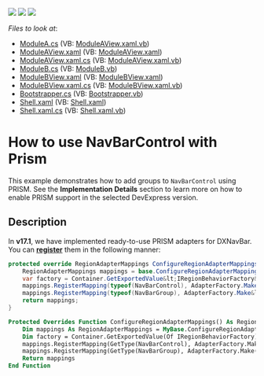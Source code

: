 <!-- default badges list -->
![](https://img.shields.io/endpoint?url=https://codecentral.devexpress.com/api/v1/VersionRange/128654993/17.1.3%2B)
[![](https://img.shields.io/badge/Open_in_DevExpress_Support_Center-FF7200?style=flat-square&logo=DevExpress&logoColor=white)](https://supportcenter.devexpress.com/ticket/details/E3340)
[![](https://img.shields.io/badge/📖_How_to_use_DevExpress_Examples-e9f6fc?style=flat-square)](https://docs.devexpress.com/GeneralInformation/403183)
<!-- default badges end -->
<!-- default file list -->
*Files to look at*:

* [ModuleA.cs](./CS/NavBarAndPrism.ModuleA/ModuleA.cs) (VB: [ModuleAView.xaml.vb](./VB/NavBarAndPrism.ModuleA/ModuleAView.xaml.vb))
* [ModuleAView.xaml](./CS/NavBarAndPrism.ModuleA/ModuleAView.xaml) (VB: [ModuleAView.xaml](./VB/NavBarAndPrism.ModuleA/ModuleAView.xaml))
* [ModuleAView.xaml.cs](./CS/NavBarAndPrism.ModuleA/ModuleAView.xaml.cs) (VB: [ModuleAView.xaml.vb](./VB/NavBarAndPrism.ModuleA/ModuleAView.xaml.vb))
* [ModuleB.cs](./CS/NavBarAndPrism.ModuleB/ModuleB.cs) (VB: [ModuleB.vb](./VB/NavBarAndPrism.ModuleB/ModuleB.vb))
* [ModuleBView.xaml](./CS/NavBarAndPrism.ModuleB/ModuleBView.xaml) (VB: [ModuleBView.xaml](./VB/NavBarAndPrism.ModuleB/ModuleBView.xaml))
* [ModuleBView.xaml.cs](./CS/NavBarAndPrism.ModuleB/ModuleBView.xaml.cs) (VB: [ModuleBView.xaml.vb](./VB/NavBarAndPrism.ModuleB/ModuleBView.xaml.vb))
* [Bootstrapper.cs](./CS/NavBarAndPrism/Bootstrapper.cs) (VB: [Bootstrapper.vb](./VB/NavBarAndPrism/Bootstrapper.vb))
* [Shell.xaml](./CS/NavBarAndPrism/Shell.xaml) (VB: [Shell.xaml](./VB/NavBarAndPrism/Shell.xaml))
* [Shell.xaml.cs](./CS/NavBarAndPrism/Shell.xaml.cs) (VB: [Shell.xaml.vb](./VB/NavBarAndPrism/Shell.xaml.vb))
<!-- default file list end -->
# How to use NavBarControl with Prism


This example demonstrates how to add groups to `NavBarControl` using PRISM. See the **Implementation Details** section to learn more on how to enable PRISM support in the selected DevExpress version.


## Description

In **v17.1**, we have implemented ready-to-use PRISM adapters for DXNavBar. You can **[register](https://msdn.microsoft.com/en-us/library/ff921129.aspx)** them in the following manner:</p>

```cs
protected override RegionAdapterMappings ConfigureRegionAdapterMappings() {
    RegionAdapterMappings mappings = base.ConfigureRegionAdapterMappings();
    var factory = Container.GetExportedValue&lt;IRegionBehaviorFactory&gt;();
    mappings.RegisterMapping(typeof(NavBarControl), AdapterFactory.Make&lt;RegionAdapterBase&lt;NavBarControl&gt;&gt;(factory));
    mappings.RegisterMapping(typeof(NavBarGroup), AdapterFactory.Make&lt;RegionAdapterBase&lt;NavBarGroup&gt;&gt;(factory));
    return mappings;
}
```
```vb
Protected Overrides Function ConfigureRegionAdapterMappings() As RegionAdapterMappings
    Dim mappings As RegionAdapterMappings = MyBase.ConfigureRegionAdapterMappings()
    Dim factory = Container.GetExportedValue(Of IRegionBehaviorFactory)()
    mappings.RegisterMapping(GetType(NavBarControl), AdapterFactory.Make(Of RegionAdapterBase(Of NavBarControl))(factory))
    mappings.RegisterMapping(GetType(NavBarGroup), AdapterFactory.Make(Of RegionAdapterBase(Of NavBarGroup))(factory))
    Return mappings
End Function
```
